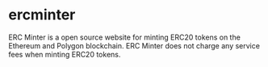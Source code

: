# ercminter

ERC Minter is a open source website for minting ERC20 tokens on the Ethereum and Polygon blockchain. ERC Minter does not charge any service fees when minting ERC20 tokens.

